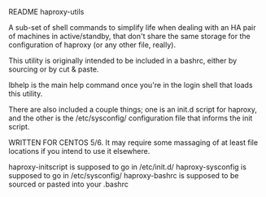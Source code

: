 README haproxy-utils

A sub-set of shell commands to simplify life when dealing with an HA
pair of machines in active/standby, that don't share the same storage
for the configuration of haproxy (or any other file, really).

This utility is originally intended to be included in a bashrc, either
by sourcing or by cut & paste.

lbhelp is the main help command once you're in the login shell that
loads this utility.

There are also included a couple things; one is an init.d script
for haproxy, and the other is the /etc/sysconfig/ configuration file
that informs the init script.

WRITTEN FOR CENTOS 5/6.  It may require some massaging of at least
file locations if you intend to use it elsewhere.

haproxy-initscript is supposed to go in /etc/init.d/
haproxy-sysconfig is supposed to go in /etc/sysconfig/
haproxy-bashrc is supposed to be sourced or pasted into your .bashrc


